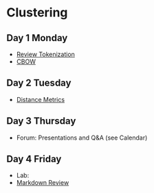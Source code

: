 # Clustering

## Day 1 Monday

- [Review Tokenization](reviewweek4.md)
- [CBOW](cbow.md)



## Day 2 Tuesday

- [Distance Metrics](distance.md)

## Day 3 Thursday

- Forum: Presentations and Q&A (see Calendar)

## Day 4 Friday

- Lab: 
- [Markdown Review](Welcome_To_Colaboratory_Review.ipynb)

